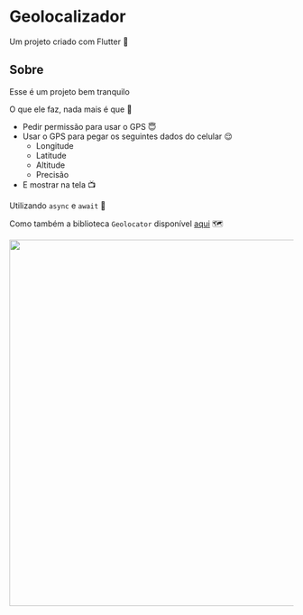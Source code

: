 # Geolocalizador

Um projeto criado com Flutter 🙋

## Sobre

Esse é um projeto bem tranquilo 

O que ele faz, nada mais é que 🫴
- Pedir permissão para usar o GPS 😇
- Usar o GPS para pegar os seguintes dados do celular 😌
  - Longitude 
  - Latitude
  - Altitude
  - Precisão
- E mostrar na tela 📺

Utilizando ```async``` e ```await``` 📍

Como também a biblioteca ```Geolocator``` disponível [aqui](https://pub.dev/packages/geolocator) 🗺️

<img src="./for_readme/geolocalizador.gif" style="height: 650px;">
